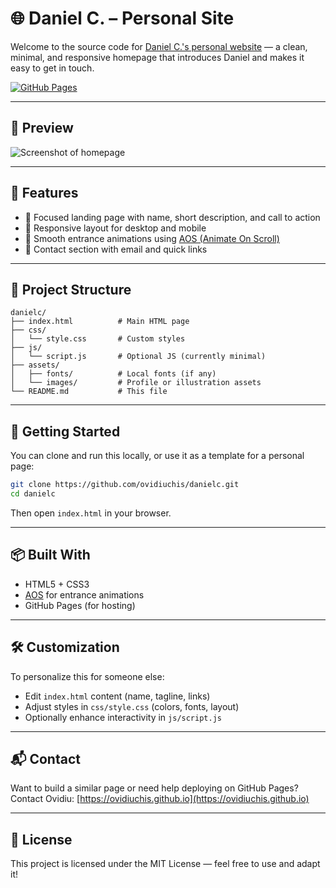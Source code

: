 # 🌐 Daniel C. – Personal Site

Welcome to the source code for [Daniel C.'s personal website](https://ovidiuchis.github.io/danielc) — a clean, minimal, and responsive homepage that introduces Daniel and makes it easy to get in touch.

[![GitHub Pages](https://img.shields.io/github/deployments/ovidiuchis/danielc/github-pages?label=Deploy&style=for-the-badge)](https://github.com/ovidiuchis/danielc/deployments/activity_log?environment=github-pages)

---

## 📸 Preview

![Screenshot of homepage](https://ovidiuchis.github.io/danielc/assets/preview.jpg) <!-- Optional: add screenshot if desired -->

---

## 🔧 Features

- 🎯 Focused landing page with name, short description, and call to action
- 📱 Responsive layout for desktop and mobile
- 💨 Smooth entrance animations using [AOS (Animate On Scroll)](https://michalsnik.github.io/aos/)
- 📇 Contact section with email and quick links

---

## 📁 Project Structure

```plaintext
danielc/
├── index.html          # Main HTML page
├── css/
│   └── style.css       # Custom styles
├── js/
│   └── script.js       # Optional JS (currently minimal)
├── assets/
│   ├── fonts/          # Local fonts (if any)
│   └── images/         # Profile or illustration assets
└── README.md           # This file
```

---

## 🚀 Getting Started

You can clone and run this locally, or use it as a template for a personal page:

```bash
git clone https://github.com/ovidiuchis/danielc.git
cd danielc
```

Then open `index.html` in your browser.

---

## 📦 Built With

- HTML5 + CSS3
- [AOS](https://github.com/michalsnik/aos) for entrance animations
- GitHub Pages (for hosting)

---

## 🛠️ Customization

To personalize this for someone else:

- Edit `index.html` content (name, tagline, links)
- Adjust styles in `css/style.css` (colors, fonts, layout)
- Optionally enhance interactivity in `js/script.js`

---

## 📬 Contact

Want to build a similar page or need help deploying on GitHub Pages?  
Contact Ovidiu: [https://ovidiuchis.github.io](https://ovidiuchis.github.io)

---

## 📝 License

This project is licensed under the MIT License — feel free to use and adapt it!
